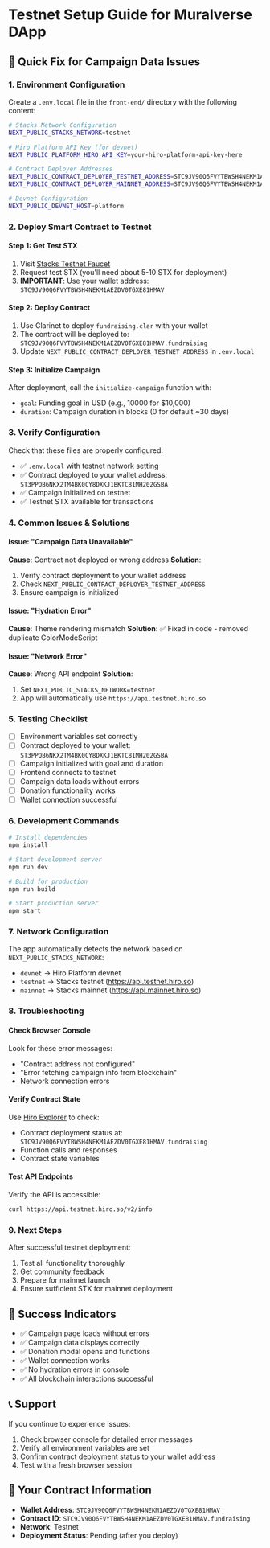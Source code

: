 # Testnet Setup Guide for Muralverse DApp

## 🚀 Quick Fix for Campaign Data Issues

### 1. Environment Configuration

Create a `.env.local` file in the `front-end/` directory with the following content:

```bash
# Stacks Network Configuration
NEXT_PUBLIC_STACKS_NETWORK=testnet

# Hiro Platform API Key (for devnet)
NEXT_PUBLIC_PLATFORM_HIRO_API_KEY=your-hiro-platform-api-key-here

# Contract Deployer Addresses
NEXT_PUBLIC_CONTRACT_DEPLOYER_TESTNET_ADDRESS=STC9JV90Q6FVYTBWSH4NEKM1AEZDV0TGXE81HMAV
NEXT_PUBLIC_CONTRACT_DEPLOYER_MAINNET_ADDRESS=STC9JV90Q6FVYTBWSH4NEKM1AEZDV0TGXE81HMAV

# Devnet Configuration
NEXT_PUBLIC_DEVNET_HOST=platform
```

### 2. Deploy Smart Contract to Testnet

#### Step 1: Get Test STX
1. Visit [Stacks Testnet Faucet](https://explorer.hiro.so/sandbox/faucet?chain=testnet)
2. Request test STX (you'll need about 5-10 STX for deployment)
3. **IMPORTANT**: Use your wallet address: `STC9JV90Q6FVYTBWSH4NEKM1AEZDV0TGXE81HMAV`

#### Step 2: Deploy Contract
1. Use Clarinet to deploy `fundraising.clar` with your wallet
2. The contract will be deployed to: `STC9JV90Q6FVYTBWSH4NEKM1AEZDV0TGXE81HMAV.fundraising`
3. Update `NEXT_PUBLIC_CONTRACT_DEPLOYER_TESTNET_ADDRESS` in `.env.local`

#### Step 3: Initialize Campaign
After deployment, call the `initialize-campaign` function with:
- `goal`: Funding goal in USD (e.g., 10000 for $10,000)
- `duration`: Campaign duration in blocks (0 for default ~30 days)

### 3. Verify Configuration

Check that these files are properly configured:

- ✅ `.env.local` with testnet network setting
- ✅ Contract deployed to your wallet address: `ST3PPQB6NKX2TM4BK0CY8DXKJ1BKTC81MH202GSBA`
- ✅ Campaign initialized on testnet
- ✅ Testnet STX available for transactions

### 4. Common Issues & Solutions

#### Issue: "Campaign Data Unavailable"
**Cause**: Contract not deployed or wrong address
**Solution**: 
1. Verify contract deployment to your wallet address
2. Check `NEXT_PUBLIC_CONTRACT_DEPLOYER_TESTNET_ADDRESS`
3. Ensure campaign is initialized

#### Issue: "Hydration Error"
**Cause**: Theme rendering mismatch
**Solution**: ✅ Fixed in code - removed duplicate ColorModeScript

#### Issue: "Network Error"
**Cause**: Wrong API endpoint
**Solution**: 
1. Set `NEXT_PUBLIC_STACKS_NETWORK=testnet`
2. App will automatically use `https://api.testnet.hiro.so`

### 5. Testing Checklist

- [ ] Environment variables set correctly
- [ ] Contract deployed to your wallet: `ST3PPQB6NKX2TM4BK0CY8DXKJ1BKTC81MH202GSBA`
- [ ] Campaign initialized with goal and duration
- [ ] Frontend connects to testnet
- [ ] Campaign data loads without errors
- [ ] Donation functionality works
- [ ] Wallet connection successful

### 6. Development Commands

```bash
# Install dependencies
npm install

# Start development server
npm run dev

# Build for production
npm run build

# Start production server
npm start
```

### 7. Network Configuration

The app automatically detects the network based on `NEXT_PUBLIC_STACKS_NETWORK`:

- `devnet` → Hiro Platform devnet
- `testnet` → Stacks testnet (https://api.testnet.hiro.so)
- `mainnet` → Stacks mainnet (https://api.mainnet.hiro.so)

### 8. Troubleshooting

#### Check Browser Console
Look for these error messages:
- "Contract address not configured"
- "Error fetching campaign info from blockchain"
- Network connection errors

#### Verify Contract State
Use [Hiro Explorer](https://explorer.hiro.so) to check:
- Contract deployment status at: `STC9JV90Q6FVYTBWSH4NEKM1AEZDV0TGXE81HMAV.fundraising`
- Function calls and responses
- Contract state variables

#### Test API Endpoints
Verify the API is accessible:
```bash
curl https://api.testnet.hiro.so/v2/info
```

### 9. Next Steps

After successful testnet deployment:
1. Test all functionality thoroughly
2. Get community feedback
3. Prepare for mainnet launch
4. Ensure sufficient STX for mainnet deployment

## 🎯 Success Indicators

- ✅ Campaign page loads without errors
- ✅ Campaign data displays correctly
- ✅ Donation modal opens and functions
- ✅ Wallet connection works
- ✅ No hydration errors in console
- ✅ All blockchain interactions successful

## 📞 Support

If you continue to experience issues:
1. Check browser console for detailed error messages
2. Verify all environment variables are set
3. Confirm contract deployment status to your wallet address
4. Test with a fresh browser session

## 🔑 **Your Contract Information**

- **Wallet Address**: `STC9JV90Q6FVYTBWSH4NEKM1AEZDV0TGXE81HMAV`
- **Contract ID**: `STC9JV90Q6FVYTBWSH4NEKM1AEZDV0TGXE81HMAV.fundraising`
- **Network**: Testnet
- **Deployment Status**: Pending (after you deploy)
